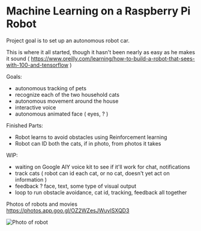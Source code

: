 # Machine Learning on a Raspberry Pi Robot

Project goal is to set up an autonomous robot car. 

This is where it all started, though it hasn't been nearly as easy as he makes it sound 
( https://www.oreilly.com/learning/how-to-build-a-robot-that-sees-with-100-and-tensorflow )



Goals:
- autonomous tracking of pets
- recognize each of the two household cats
- autonomous movement around the house
- interactive voice 
- autonomous animated face ( eyes, ? ) 



Finished Parts:
- Robot learns to avoid obstacles using Reinforcement learning
- Robot can ID both the cats, if in photo, from photos it takes



WIP:
- waiting on Google AIY voice kit to see if it'll work for chat, notifications
- track cats ( robot can id each cat, or no cat, doesn't yet act on information )
- feedback ? face, text, some type of visual output
- loop to run obstacle avoidance, cat id, tracking, feedback all together





Photos of robots and movies
https://photos.app.goo.gl/OZ2WZesJWuyISXQD3

![Photo of robot](https://photos.app.goo.gl/AJ5yqnSuKV8jp4WK2 "Clear Robot with Servo Steering")
